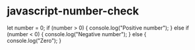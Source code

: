 # javascript-number-check
let number = 0;  if (number > 0) {   console.log("Positive number"); } else if (number &lt; 0) {   console.log("Negative number"); } else {   console.log("Zero"); }
